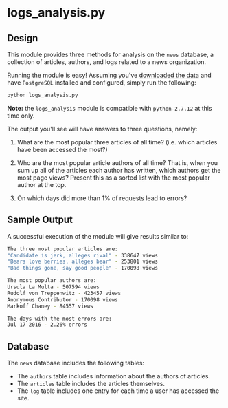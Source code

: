 # logs_analysis.py

## Design

This module provides three methods for analysis on the `news` database, a collection of articles, authors, and logs related to a news organization.

Running the module is easy! Assuming you've [downloaded the data](https://d17h27t6h515a5.cloudfront.net/topher/2016/August/57b5f748_newsdata/newsdata.zip) and have `PostgreSQL` installed and configured, simply run the following: 

```bash
python logs_analysis.py
```
**Note:** the `logs_analysis` module is compatible with `python-2.7.12` at this time only.

The output you'll see will have answers to three questions, namely:

1.  What are the most popular three articles of all time? (i.e. which articles have been accessed the most?) 

2.  Who are the most popular article authors of all time? That is, when you sum up all of the articles each author has written, which authors get the most page views? Present this as a sorted list with the most popular author at the top.

3.  On which days did more than 1% of requests lead to errors?

## Sample Output

A successful execution of the module will give results similar to:

```bash
The three most popular articles are:
"Candidate is jerk, alleges rival" - 338647 views
"Bears love berries, alleges bear" - 253801 views
"Bad things gone, say good people" - 170098 views

The most popular authors are:
Ursula La Multa - 507594 views
Rudolf von Treppenwitz - 423457 views
Anonymous Contributor - 170098 views
Markoff Chaney - 84557 views

The days with the most errors are:
Jul 17 2016 - 2.26% errors
```

## Database

The `news` database includes the following tables:

* The `authors` table includes information about the authors of articles.
* The `articles` table includes the articles themselves.
* The `log` table includes one entry for each time a user has accessed the site.
